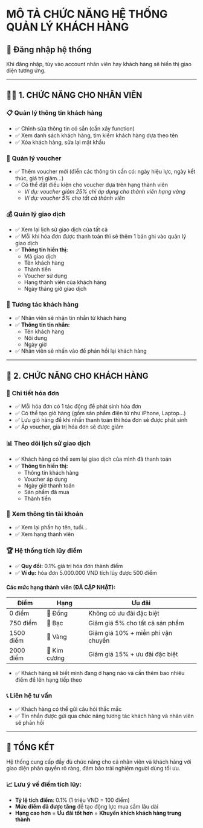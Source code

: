 # MÔ TẢ CHỨC NĂNG HỆ THỐNG QUẢN LÝ KHÁCH HÀNG

## 🔐 Đăng nhập hệ thống
Khi đăng nhập, tùy vào account nhân viên hay khách hàng sẽ hiển thị giao diện tương ứng.

---

## 👨‍💼 **1. CHỨC NĂNG CHO NHÂN VIÊN**

### 📋 **Quản lý thông tin khách hàng**
- ✅ Chỉnh sửa thông tin có sẵn (cần xây function)
- ✅ Xem danh sách khách hàng, tìm kiếm khách hàng dựa theo tên
- ✅ Xóa khách hàng, sửa lại mật khẩu

### 🎫 **Quản lý voucher**
- ✅ Thêm voucher mới (điền các thông tin cần có: ngày hiệu lực, ngày kết thúc, giá trị giảm...)
- ✅ Có thể đặt điều kiện cho voucher dựa trên hạng thành viên
  - *Ví dụ: voucher giảm 25% chỉ áp dụng cho thành viên hạng vàng*
  - *Ví dụ: voucher 5% cho tất cả thành viên*

### 💰 **Quản lý giao dịch**
- ✅ Xem lại lịch sử giao dịch của tất cả
- ✅ Mỗi khi hóa đơn được thanh toán thì sẽ thêm 1 bản ghi vào quản lý giao dịch
- ✅ **Thông tin hiển thị:**
  - Mã giao dịch
  - Tên khách hàng
  - Thành tiền
  - Voucher sử dụng
  - Hạng thành viên của khách hàng
  - Ngày tháng giờ giao dịch

### 💬 **Tương tác khách hàng**
- ✅ Nhân viên sẽ nhận tin nhắn từ khách hàng
- ✅ **Thông tin tin nhắn:**
  - Tên khách hàng
  - Nội dung
  - Ngày giờ
- ✅ Nhân viên sẽ nhấn vào để phản hồi lại khách hàng

---

## 👤 **2. CHỨC NĂNG CHO KHÁCH HÀNG**

### 🛒 **Chi tiết hóa đơn**
- ✅ Mỗi hóa đơn có 1 tác động để phát sinh hóa đơn
- ✅ Có thể tạo giỏ hàng (gồm sản phẩm điện tử như iPhone, Laptop...)
- ✅ Lưu giỏ hàng để khi nhấn thanh toán thì hóa đơn sẽ được phát sinh
- ✅ Áp voucher, giá trị hóa đơn sẽ được giảm

### 📊 **Theo dõi lịch sử giao dịch**
- ✅ Khách hàng có thể xem lại giao dịch của mình đã thanh toán
- ✅ **Thông tin hiển thị:**
  - Thông tin khách hàng
  - Voucher áp dụng
  - Ngày giờ thanh toán
  - Sản phẩm đã mua
  - Thành tiền

### 👤 **Xem thông tin tài khoản**
- ✅ Xem lại phần họ tên, tuổi...
- ✅ Xem hạng thành viên

### 🏆 **Hệ thống tích lũy điểm**
- ✅ **Quy đổi:** 0.1% giá trị hóa đơn thành điểm
- ✅ **Ví dụ:** hóa đơn 5.000.000 VND tích lũy được 500 điểm

#### **Các mức hạng thành viên (ĐÃ CẬP NHẬT):**
| Điểm | Hạng | Ưu đãi |
|------|------|---------|
| 0 điểm | 🥉 Đồng | Không có ưu đãi đặc biệt |
| 750 điểm | 🥈 Bạc | Giảm giá 5% cho tất cả sản phẩm |
| 1500 điểm | 🥇 Vàng | Giảm giá 10% + miễn phí vận chuyển |
| 2000 điểm | 💎 Kim cương | Giảm giá 15% + ưu đãi đặc biệt |

- ✅ Khách hàng sẽ biết mình đang ở hạng nào và cần thêm bao nhiêu điểm để lên hạng tiếp theo

### 📞 **Liên hệ tư vấn**
- ✅ Khách hàng có thể gửi câu hỏi thắc mắc
- ✅ Tin nhắn được gửi qua chức năng tương tác khách hàng và nhân viên sẽ phản hồi

---

## 🎯 **TỔNG KẾT**
Hệ thống cung cấp đầy đủ chức năng cho cả nhân viên và khách hàng với giao diện phân quyền rõ ràng, đảm bảo trải nghiệm người dùng tối ưu.

### 📈 **Lưu ý về điểm tích lũy:**
- **Tỷ lệ tích điểm**: 0.1% (1 triệu VND = 100 điểm)
- **Mức điểm đã được tăng** để tạo động lực mua sắm lâu dài
- **Hạng cao hơn** = **Ưu đãi tốt hơn** = **Khuyến khích khách hàng trung thành**